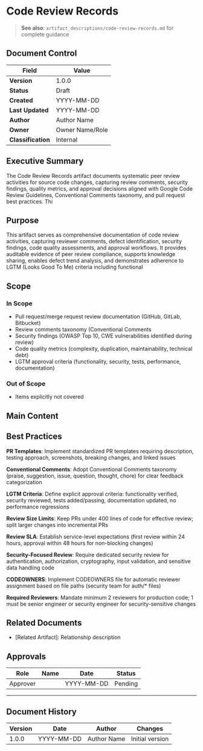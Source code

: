 # Code Review Records

> **See also**: `artifact_descriptions/code-review-records.md` for complete guidance

## Document Control

| Field | Value |
|-------|-------|
| **Version** | 1.0.0 |
| **Status** | Draft |
| **Created** | YYYY-MM-DD |
| **Last Updated** | YYYY-MM-DD |
| **Author** | Author Name |
| **Owner** | Owner Name/Role |
| **Classification** | Internal |

## Executive Summary

The Code Review Records artifact documents systematic peer review activities for source code changes, capturing review comments, security findings, quality metrics, and approval decisions aligned with Google Code Review Guidelines, Conventional Comments taxonomy, and pull request best practices. Thi

## Purpose

This artifact serves as comprehensive documentation of code review activities, capturing reviewer comments, defect identification, security findings, code quality assessments, and approval workflows. It provides auditable evidence of peer review compliance, supports knowledge sharing, enables defect trend analysis, and demonstrates adherence to LGTM (Looks Good To Me) criteria including functional

## Scope

### In Scope

- Pull request/merge request review documentation (GitHub, GitLab, Bitbucket)
- Review comments taxonomy (Conventional Comments
- Security findings (OWASP Top 10, CWE vulnerabilities identified during review)
- Code quality metrics (complexity, duplication, maintainability, technical debt)
- LGTM approval criteria (functionality, security, tests, performance, documentation)

### Out of Scope

- Items explicitly not covered

## Main Content

<!-- Provide detailed content specific to this artifact type -->
<!-- Refer to the artifact description for required sections -->

## Best Practices

**PR Templates**: Implement standardized PR templates requiring description, testing approach, screenshots, breaking changes, and linked issues

**Conventional Comments**: Adopt Conventional Comments taxonomy (praise, suggestion, issue, question, thought, chore) for clear feedback categorization

**LGTM Criteria**: Define explicit approval criteria: functionality verified, security reviewed, tests added/passing, documentation updated, no performance regressions

**Review Size Limits**: Keep PRs under 400 lines of code for effective review; split larger changes into incremental PRs

**Review SLA**: Establish service-level expectations (first review within 24 hours, approval within 48 hours for non-blocking changes)

**Security-Focused Review**: Require dedicated security review for authentication, authorization, cryptography, input validation, and sensitive data handling code

**CODEOWNERS**: Implement CODEOWNERS file for automatic reviewer assignment based on file paths (security team for auth/* files)

**Required Reviewers**: Mandate minimum 2 reviewers for production code; 1 must be senior engineer or security engineer for security-sensitive changes

## Related Documents

- [Related Artifact]: Relationship description

## Approvals

| Role | Name | Date | Status |
|------|------|------|--------|
| Approver | | YYYY-MM-DD | Pending |

---

## Document History

| Version | Date | Author | Changes |
|---------|------|--------|---------|
| 1.0.0 | YYYY-MM-DD | Author Name | Initial version |

